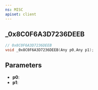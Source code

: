 ```yaml
---
ns: MISC
apiset: client
---
```

## _0x8C0F6A3D7236DEEB

```c
// 0x8C0F6A3D7236DEEB
void _0x8C0F6A3D7236DEEB(Any p0,Any p1);
```


## Parameters
* **p0**:
* **p1**:



